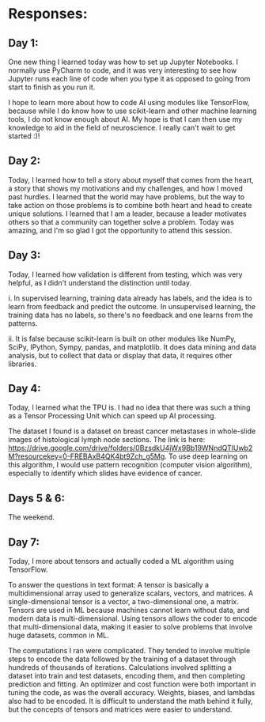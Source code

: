 Responses:
=========

Day 1:
---------
One new thing I learned today was how to set up Jupyter Notebooks. I normally use PyCharm to code, and it was very interesting to see how Jupyter runs each line of code when you type it as opposed to going from start to finish as you run it. 

I hope to learn more about how to code AI using modules like TensorFlow, because while I do know how to use scikit-learn and other machine learning tools, I do not know enough about AI. My hope is that I can then use my knowledge to aid in the field of neuroscience. I really can't wait to get started :)!

Day 2:
---------
Today, I learned how to tell a story about myself that comes from the heart, a story that shows my motivations and my challenges, and how I moved past hurdles. I learned that the world may have problems, but the way to take action on those problems is to combine both heart and head to create unique solutions. I learned that I am a leader, because a leader motivates others so that a community can together solve a problem. Today was amazing, and I'm so glad I got the opportunity to attend this session.

Day 3:
---------
Today, I learned how validation is different from testing, which was very helpful, as I didn't understand the distinction until today.

i. In supervised learning, training data already has labels, and the idea is to learn from feedback and predict the outcome. In unsupervised learning, the training data has no labels, so there's no feedback and one learns from the patterns.

ii. It is false because scikit-learn is built on other modules like NumPy, SciPy, IPython, Sympy, pandas, and matplotlib. It does data mining and data analysis, but to collect that data or display that data, it requires other libraries. 


Day 4:
---------
Today, I learned what the TPU is. I had no idea that there was such a thing as a Tensor Processing Unit which can speed up AI processing. 

The dataset I found is a dataset on breast cancer metastases in whole-slide images of histological lymph node sections. The link is here: https://drive.google.com/drive/folders/0BzsdkU4jWx9Bb19WNndQTlUwb2M?resourcekey=0-FREBAxB4QK4bt9Zch_g5Mg. To use deep learning on this algorithm, I would use pattern recognition (computer vision algorithm), especially to identify which slides have evidence of cancer. 


Days 5 & 6:
---------
The weekend.


Day 7:
---------
Today, I more about tensors and actually coded a ML algorithm using TensorFlow. 

To answer the questions in text format: A tensor is basically a multidimensional array used to generalize scalars, vectors, and matrices. A single-dimensional tensor is a vector, a two-dimensional one, a matrix. Tensors are used in ML because machines cannot learn without data, and modern data is multi-dimensional. Using tensors allows the coder to encode that multi-dimensional data, making it easier to solve problems that involve huge datasets, common in ML. 

The computations I ran were complicated. They tended to involve multiple steps to encode the data followed by the training of a dataset through hundreds of thousands of iterations. Calculations involved splitting a dataset into train and test datasets, encoding them, and then completing prediction and fitting. An optimizer and cost function were both important in tuning the code, as was the overall accuracy. Weights, biases, and lambdas also had to be encoded. It is difficult to understand the math behind it fully, but the concepts of tensors and matrices were easier to understand.
